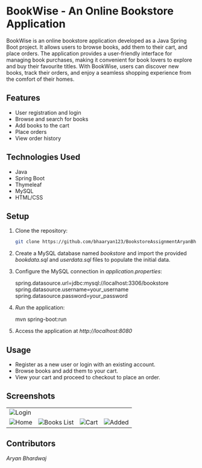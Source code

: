 # BookWise - An Online Bookstore Application

BookWise is an online bookstore application developed as a Java Spring Boot project. It allows users to browse books, add them to their cart, and place orders. The application provides a user-friendly interface for managing book purchases, making it convenient for book lovers to explore and buy their favourite titles. With BookWise, users can discover new books, track their orders, and enjoy a seamless shopping experience from the comfort of their homes.

## Features

- User registration and login
- Browse and search for books
- Add books to the cart
- Place orders
- View order history

## Technologies Used

- Java
- Spring Boot
- Thymeleaf
- MySQL
- HTML/CSS

## Setup

1. Clone the repository:

   ```bash
   git clone https://github.com/bhaaryan123/BookstoreAssignmentAryanBhardwaj.git

2. Create a MySQL database named *bookstore* and import the provided _bookdata.sql_ and *userdata.sql* files to populate the initial data.

3. Configure the MySQL connection in *application.properties*:

   spring.datasource.url=jdbc:mysql://localhost:3306/bookstore
   spring.datasource.username=your_username
   spring.datasource.password=your_password

4. *Run* the application:

   mvn spring-boot:run

5. Access the application at *http://localhost:8080*

## Usage

- Register as a new user or login with an existing account.
- Browse books and add them to your cart.
- View your cart and proceed to checkout to place an order.

## Screenshots

<table>
  <tr>
    <td><img src="assets/Bookstore-SpringBoot-Login.png" alt="Login"></td>
  </tr>
    <td><img src="assets/Bookstore-SpringBoot-Home.png" alt="Home"></td>
    <td><img src="assets/Bookstore-SpringBoot-BooksList.png" alt="Books List"></td>
    <td><img src="assets/Bookstore-SpringBoot-Cart.png" alt="Cart"></td>
    <td><img src="assets/Bookstore-SpringBoot-Added.png" alt="Added"></td>
  </tr>
</table>

## Contributors

*Aryan Bhardwaj*




